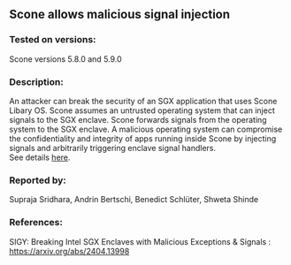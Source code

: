 ## Scone allows malicious signal injection

### Tested on versions:
Scone versions 5.8.0 and 5.9.0

### Description:
An attacker can break the security of an SGX application that uses Scone Libary OS. Scone assumes an untrusted operating system that can inject signals to the SGX enclave. Scone forwards signals from the operating system to the SGX enclave. A malicious operating system can compromise the confidentiality and integrity of apps running inside Scone by injecting signals and arbitrarily triggering enclave signal handlers.  
See details [here](https://arxiv.org/abs/2404.13998).

### Reported by:
Supraja Sridhara, Andrin Bertschi, Benedict Schlüter, Shweta Shinde

### References: 
SIGY: Breaking Intel SGX Enclaves with Malicious Exceptions & Signals : https://arxiv.org/abs/2404.13998